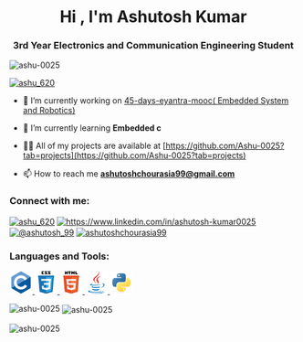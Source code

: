 <h1 align="center">Hi , I'm Ashutosh Kumar</h1>
<h3 align="center">3rd Year Electronics and Communication Engineering Student</h3>

<p align="left"> <img src="https://komarev.com/ghpvc/?username=ashu-0025&label=Profile%20views&color=0e75b6&style=flat" alt="ashu-0025" /> </p>

<p align="left"> <a href="https://twitter.com/ashu_620" target="blank"><img src="https://img.shields.io/twitter/follow/ashu_620?logo=twitter&style=for-the-badge" alt="ashu_620" /></a> </p>

- 🔭 I’m currently working on [45-days-eyantra-mooc( Embedded System and Robotics)](https://www.mooc.e-yantra.org/login)

- 🌱 I’m currently learning **Embedded c**

- 👨‍💻 All of my projects are available at [https://github.com/Ashu-0025?tab=projects](https://github.com/Ashu-0025?tab=projects)

- 📫 How to reach me **ashutoshchourasia99@gmail.com**

<h3 align="left">Connect with me:</h3>
<p align="left">
<a href="https://twitter.com/ashu_620" target="blank"><img align="center" src="https://raw.githubusercontent.com/rahuldkjain/github-profile-readme-generator/master/src/images/icons/Social/twitter.svg" alt="ashu_620" height="30" width="40" /></a>
<a href="https://linkedin.com/in/https://www.linkedin.com/in/ashutosh-kumar0025" target="blank"><img align="center" src="https://raw.githubusercontent.com/rahuldkjain/github-profile-readme-generator/master/src/images/icons/Social/linked-in-alt.svg" alt="https://www.linkedin.com/in/ashutosh-kumar0025" height="30" width="40" /></a>
<a href="https://www.hackerrank.com/@ashutosh_99" target="blank"><img align="center" src="https://raw.githubusercontent.com/rahuldkjain/github-profile-readme-generator/master/src/images/icons/Social/hackerrank.svg" alt="@ashutosh_99" height="30" width="40" /></a>
<a href="https://www.leetcode.com/ashutoshchourasia99" target="blank"><img align="center" src="https://raw.githubusercontent.com/rahuldkjain/github-profile-readme-generator/master/src/images/icons/Social/leet-code.svg" alt="ashutoshchourasia99" height="30" width="40" /></a>
</p>

<h3 align="left">Languages and Tools:</h3>
<p align="left"> <a href="https://www.cprogramming.com/" target="_blank" rel="noreferrer"> <img src="https://raw.githubusercontent.com/devicons/devicon/master/icons/c/c-original.svg" alt="c" width="40" height="40"/> </a> <a href="https://www.w3schools.com/css/" target="_blank" rel="noreferrer"> <img src="https://raw.githubusercontent.com/devicons/devicon/master/icons/css3/css3-original-wordmark.svg" alt="css3" width="40" height="40"/> </a> <a href="https://www.w3.org/html/" target="_blank" rel="noreferrer"> <img src="https://raw.githubusercontent.com/devicons/devicon/master/icons/html5/html5-original-wordmark.svg" alt="html5" width="40" height="40"/> </a> <a href="https://www.java.com" target="_blank" rel="noreferrer"> <img src="https://raw.githubusercontent.com/devicons/devicon/master/icons/java/java-original.svg" alt="java" width="40" height="40"/> </a> <a href="https://www.python.org" target="_blank" rel="noreferrer"> <img src="https://raw.githubusercontent.com/devicons/devicon/master/icons/python/python-original.svg" alt="python" width="40" height="40"/> </a> </p>

<p><img align="left" src="https://github-readme-stats.vercel.app/api/top-langs?username=ashu-0025&show_icons=true&locale=en&layout=compact" alt="ashu-0025" /></p>

<p>&nbsp;<img align="center" src="https://github-readme-stats.vercel.app/api?username=ashu-0025&show_icons=true&locale=en" alt="ashu-0025" /></p>

<p><img align="center" src="https://github-readme-streak-stats.herokuapp.com/?user=ashu-0025&" alt="ashu-0025" /></p>


